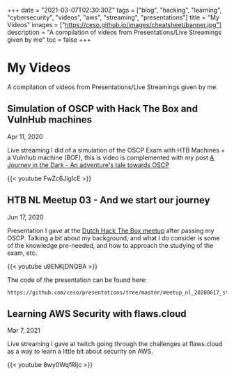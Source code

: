 +++
date = "2021-03-07T02:30:30Z"
tags = ["blog", "hacking", "learning", "cybersecurity", "videos", "aws", "streaming", "presentations"]
title = "My Videos"
images = ["https://ceso.github.io/images/cheatsheet/banner.jpg"]
description = "A compilation of videos from Presentations/Live Streamings given by me"
toc = false
+++

# My Videos

A compilation of videos from Presentations/Live Streamings given by me.

## Simulation of OSCP with Hack The Box and VulnHub machines
Apr 11, 2020

Live streaming I did of a simulation of the OSCP Exam with HTB Machines + a Vulnhub machine (BOF), this is video is complemented with my post [A Journey in the Dark - An adventure's tale towards OSCP](https://ceso.github.io/posts/2020/04/a-journey-in-the-dark-an-adventures-tale-towards-oscp/)

{{< youtube FwZc6JigIcE >}}

## HTB NL Meetup 03 - And we start our journey
Jun 17, 2020

Presentation I gave at the [Dutch Hack The Box meetup](https://hackdewereld.nl/posts/0x03-we-start-our-journey/) after passing my OSCP. Talking a bit about my background, and what I do consider is some of the knowledge pre-needed, and how to approach the studying of the exam, etc.

{{< youtube u9ENKjDNQBA >}}

The code of the presentation can be found here:
```console
https://github.com/ceso/presentations/tree/master/meetup_nl_20200617_starting
```

## Learning AWS Security with flaws.cloud
Mar 7, 2021

Live streaming I gave at twitch going through the challenges at flaws.cloud as a way to learn a little bit about security on AWS.

{{< youtube 8wy0WqfRIjc >}}